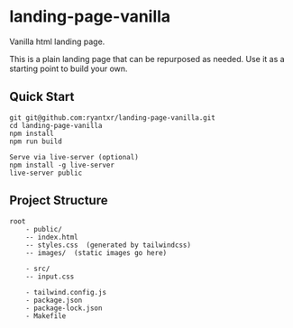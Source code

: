 # landing-page-vanilla

Vanilla html landing page.

This is a plain landing page that can be repurposed as needed.
Use it as a starting point to build your own.

## Quick Start

    git git@github.com:ryantxr/landing-page-vanilla.git
    cd landing-page-vanilla
    npm install
    npm run build

    Serve via live-server (optional)
    npm install -g live-server
    live-server public


## Project Structure

    root
        - public/
        -- index.html
        -- styles.css  (generated by tailwindcss)
        -- images/  (static images go here)

        - src/
        -- input.css
        
        - tailwind.config.js
        - package.json
        - package-lock.json
        - Makefile
